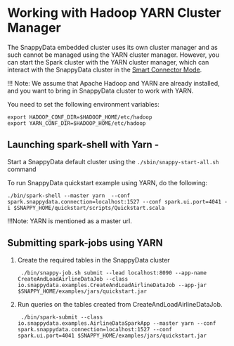 # Working with Hadoop YARN Cluster Manager 

The SnappyData embedded cluster uses its own cluster manager and as such cannot be managed using the YARN cluster manager. However, you can start the Spark cluster with the YARN cluster manager, which can interact with the SnappyData cluster in the [Smart Connector Mode](../affinity_modes/connector_mode.md).

!!! Note:
	We assume that Apache Hadoop and YARN are already installed, and you want to bring in SnappyData cluster to work with YARN.

You need to set the following environment variables:

```no-highlight
export HADOOP_CONF_DIR=$HADOOP_HOME/etc/hadoop
export YARN_CONF_DIR=$HADOOP_HOME/etc/hadoop

```
## Launching spark-shell with Yarn - 

Start a SnappyData default cluster using the `./sbin/snappy-start-all.sh` command

To run SnappyData quickstart example using YARN, do the following:

```no-highlight
./bin/spark-shell --master yarn  --conf spark.snappydata.connection=localhost:1527 --conf spark.ui.port=4041 -i $SNAPPY_HOME/quickstart/scripts/Quickstart.scala
```

!!!Note:
	YARN is mentioned as a master url.
    
## Submitting spark-jobs using YARN

1. Create the required tables in the SnappyData cluster

		./bin/snappy-job.sh submit --lead localhost:8090 --app-name CreateAndLoadAirlineDataJob --class io.snappydata.examples.CreateAndLoadAirlineDataJob --app-jar $SNAPPY_HOME/examples/jars/quickstart.jar

2. Run queries on the tables created from CreateAndLoadAirlineDataJob.

		./bin/spark-submit --class io.snappydata.examples.AirlineDataSparkApp --master yarn --conf spark.snappydata.connection=localhost:1527 --conf spark.ui.port=4041 $SNAPPY_HOME/examples/jars/quickstart.jar

